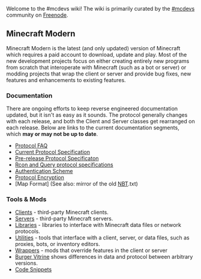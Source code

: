 Welcome to the #mcdevs wiki! The wiki is primarily curated by the [#mcdevs](irc://irc.freenode.net/mcdevs) community on [Freenode](http://freenode.net/).

Minecraft Modern
------------------

Minecraft Modern is the latest (and only updated) version of Minecraft which requires a paid account to download, update and play. Most of the new development projects focus on either creating entirely new programs from scratch that interoperate with Minecraft (such as a bot or server) or modding projects that wrap the client or server and provide bug fixes, new features and enhancements to existing features. 

### Documentation

There are ongoing efforts to keep reverse engineered documentation updated, but it isn't as easy as it sounds. The protocol generally changes with each release, and both the Client and Server classes get rearranged on each release. Below are links to the current documentation segments, which **may or may not be up to date**. 

- [Protocol FAQ](#)
- [Current Protocol Specification](Protocol)
- [Pre-release Protocol Specificaton](Protocol@pre)
- [Rcon and Query protocol specifications](#)
- [Authentication Scheme](#)
- [Protocol Encryption](#)
- [Map Format] (See also: mirror of the old [NBT](http://wiki.vg/NBT).txt)

### Tools & Mods

- [Clients](#) - third-party Minecraft clients. 
- [Servers](#) - third-party Minecraft servers. 
- [Libraries](#) - libraries to interface with Minecraft data files or network protocols. 
- [Utilities](#) - tools that interface with a client, server, or data files, such as proxies, bots, or inventory editors. 
- [Wrappers](#) - mods that override features in the client or server 
- [Burger Vitrine](http://b.wiki.vg/) shows differences in data and protocol between arbitrary versions. 
- [Code Snippets](#)